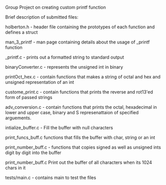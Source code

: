 Group Project on creating custom printf function

Brief description of submitted files:

holberton.h
	- header file containing the prototypes of each function and
	defines a struct

man_3_printf
	- man page containing details about the usage of _printf function

_printf.c
	- prints out a formatted string to standard output

binaryConverter.c
	- represents the unsigned int in binary

printOct_hex.c
	- contain functions that makes a string of octal and hex and
	unsigned representation of an int

custome_print.c
	- contain functions that prints the reverse and rot13'ed form of passed
	strings

adv_conversion.c
	- contain functions that prints the octal, hexadecimal in lower and
	upper case, binary and S represenattaion of specified arguements.

intialize_buffer.c
	- Fill the buffer with null characters

print_funcs_buff.c
	functions that fills the buffer with char, string or an int

print_number_buff.c
	- functions that copies signed as well as unsigned ints digit by digit
	into the buffer

print_number_buff.c
	 Print out the buffer of all characters when its 1024 chars in it

tests/main.c
	- contains main to test the files
